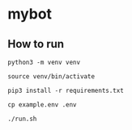 # mybot

## How to run

```
python3 -m venv venv

source venv/bin/activate

pip3 install -r requirements.txt

cp example.env .env

./run.sh
```
